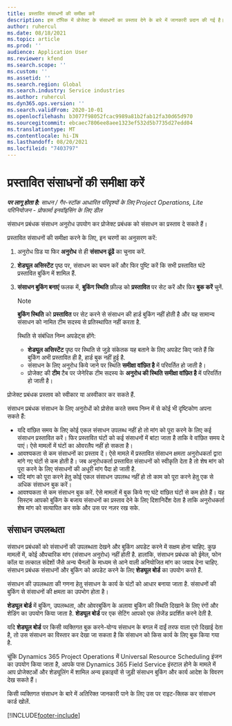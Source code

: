 ```yaml
---
title: प्रस्तावित संसाधनों की समीक्षा करें
description: इस टॉपिक में प्रोजेक्ट के संसाधनों का प्रस्ताव देने के बारे में जानकारी प्रदान की गई है।
author: ruhercul
ms.date: 08/18/2021
ms.topic: article
ms.prod: ''
audience: Application User
ms.reviewer: kfend
ms.search.scope: ''
ms.custom: ''
ms.assetid: ''
ms.search.region: Global
ms.search.industry: Service industries
ms.author: ruhercul
ms.dyn365.ops.version: ''
ms.search.validFrom: 2020-10-01
ms.openlocfilehash: b3077f98052fcac9989a81b2fab12fa30d65d970
ms.sourcegitcommit: ebcaec7806ee8aee1323ef532d5b7735d27edd04
ms.translationtype: MT
ms.contentlocale: hi-IN
ms.lasthandoff: 08/20/2021
ms.locfileid: "7403797"
---
```

# <a name="review-proposed-resources"></a>प्रस्तावित संसाधनों की समीक्षा करें

_**पर लागू होता है:** साधन / गैर-स्टॉक आधारित परिदृश्यों के लिए Project Operations, Lite परिनियोजन - प्रोफार्मा इनवॉइसिंग के लिए डील_

संसाधन प्रबंधक संसाधन अनुरोध उपयोग कर प्रोजेक्ट प्रबंधक को संसाधन का प्रस्ताव दे सकते हैं।

प्रस्तावित संसाधनों की समीक्षा करने के लिए, इन चरणों का अनुसरण करें:

1. अनुरोध ग्रिड या फिर **अनुरोध** से ही **संसाधन ढूंढें** का चुनाव करें.
2. **शेड्यूल असिस्टेंट** पृष्ठ पर, संसाधन का चयन करें और फिर पुष्टि करें कि सभी प्रस्तावित घंटे प्रस्तावित बुकिंग में शामिल हैं.
3. **संसाधन बुकिंग बनाएं** फलक में, **बुकिंग स्थिति** फ़ील्ड को **प्रस्तावित** पर सेट करें और फिर **बुक करें** चुनें.

    > [!NOTE]
    > **बुकिंग स्थिति** को **प्रस्तावित** पर सेट करने से संसाधन की हार्ड बुकिंग नहीं होती है और यह सामान्य संसाधन को नामित टीम सदस्य से प्रतिस्थापित नहीं करता है.

    स्थिति से संबंधित निम्न अपडेट्स होंगे:

    - **शेड्यूल असिस्टेंट** पृष्ठ पर स्थिति से जुड़े संकेतक यह बताने के लिए अपडेट किए जाते हैं कि बुकिंग अभी प्रस्तावित ही है, हार्ड बुक नहीं हुई है.
    - संसाधन के लिए अनुरोध किये जाने पर स्थिति **समीक्षा वांछित है** में परिवर्तित हो जाती है।
    - प्रोजेक्ट की **टीम** टैब पर जेनेरिक टीम सदस्य के **अनुरोध की स्थिति** **समीक्षा वांछित है** में परिवर्तित हो जाती है।

प्रोजेक्ट प्रबंधक प्रस्ताव को स्वीकार या अस्वीकार कर सकते हैं.

संसाधन प्रबंधक संसाधन के लिए अनुरोधों को प्रोसेस करते समय निम्न में से कोई भी दृष्टिकोण अपना सकते हैं:

- यदि वांछित समय के लिए कोई एकल संसाधन उपलब्ध नहीं हो तो मांग को पूरा करने के लिए कई संसाधन प्रस्तावित करें। फिर प्रस्तावित घंटों को कई संसाधनों में बांटा जाता है ताकि वे वांछित समय दे पाएं। ऐसे मामलों में घंटों का ओवरलैप नहीं हो सकता है।
- आवश्यकता से कम संसाधनों का प्रस्ताव दें। ऐसे मामले में प्रस्तावित संसाधन क्षमता अनुरोधकर्ता द्वारा मांगे गए घंटों से कम होती है। जब अनुरोधकर्ता प्रस्तावित संसाधनों को स्वीकृति देता है तो शेष मांग को पूरा करने के लिए संसाधनों की अधूरी मांग पैदा हो जाती है.
- यदि मांग को पूरा करने हेतु कोई एकल संसाधन उपलब्ध नहीं हो तो काम को पूरा करने हेतु एक से अधिक संसाधन बुक करें।
- आवश्यकता से कम संसाधन बुक करें. ऐसे मामलों में बुक किये गए घंटे वांछित घंटों से कम होते हैं। यह सिस्टम आपको बुकिंग के बजाय संसाधनों का प्रस्ताव देने के लिए दिशानिर्देश देता है ताकि अनुरोधकर्ता शेष मांग को सत्यापित कर सके और उस पर नज़र रख सके.

## <a name="resource-availability"></a>संसाधन उपलब्धता

संसाधन प्रबंधकों को संसाधनों की उपलब्धता देखने और बुकिंग अपडेट करने में सक्षम होना चाहिए. कुछ मामलों में, कोई औपचारिक मांग (संसाधन अनुरोध) नहीं होती है. हालांकि, संसाधन प्रबंधक को ईमेल, फोन कॉल या तत्काल संदेशों जैसे अन्य चैनलों के माध्यम से आने वाली अनियोजित मांग का जवाब देना चाहिए. संसाधन प्रबंधक संसाधनों और बुकिंग को अपडेट करने के लिए **शेड्यूल बोर्ड** का उपयोग करते हैं.

संसाधन की उपलब्धता की गणना हेतु संसाधन के कार्य के घंटों को आधार बनाया जाता है. संसाधनों की बुकिंग से संसाधनों की क्षमता का उपभोग होता है।

**शेड्यूल बोर्ड** में बुकिंग, उपलब्धता, और ओवरबुकिंग के अलावा बुकिंग की स्थिति दिखाने के लिए रंगों और शेडिंग का उपयोग किया जाता है. **शेड्यूल बोर्ड** पर एक सेटिंग आपको एक लेजेंड प्रदर्शित करने देती है.

यदि **शेड्यूल बोर्ड** पर किसी व्यक्तिगत बुक करने-योग्य संसाधन के बगल में दाईं तरफ वाला एरो दिखाई देता है, तो उस संसाधन का विस्तार कर देखा जा सकता है कि संसाधन को किस कार्य के लिए बुक किया गया है.

चूंकि Dynamics 365 Project Operations में Universal Resource Scheduling इंजन का उपयोग किया जाता है, आपके पास Dynamics 365 Field Service इंस्टाल होने के मामले में आप प्रोजेक्टओं और शेड्यूलिंग में शामिल अन्य इकाइयों से जुड़ी संसाधन बुकिंग और कार्य आदेश के विवरण देख सकते हैं।

किसी व्यक्तिगत संसाधन के बारे में अतिरिक्त जानकारी पाने के लिए उस पर राइट-क्लिक कर संसाधन कार्ड खोलें.



[!INCLUDE[footer-include](../includes/footer-banner.md)]
